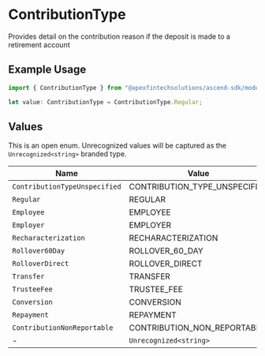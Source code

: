 # ContributionType

Provides detail on the contribution reason if the deposit is made to a retirement account

## Example Usage

```typescript
import { ContributionType } from "@apexfintechsolutions/ascend-sdk/models/components";

let value: ContributionType = ContributionType.Regular;
```

## Values

This is an open enum. Unrecognized values will be captured as the `Unrecognized<string>` branded type.

| Name                          | Value                         |
| ----------------------------- | ----------------------------- |
| `ContributionTypeUnspecified` | CONTRIBUTION_TYPE_UNSPECIFIED |
| `Regular`                     | REGULAR                       |
| `Employee`                    | EMPLOYEE                      |
| `Employer`                    | EMPLOYER                      |
| `Recharacterization`          | RECHARACTERIZATION            |
| `Rollover60Day`               | ROLLOVER_60_DAY               |
| `RolloverDirect`              | ROLLOVER_DIRECT               |
| `Transfer`                    | TRANSFER                      |
| `TrusteeFee`                  | TRUSTEE_FEE                   |
| `Conversion`                  | CONVERSION                    |
| `Repayment`                   | REPAYMENT                     |
| `ContributionNonReportable`   | CONTRIBUTION_NON_REPORTABLE   |
| -                             | `Unrecognized<string>`        |